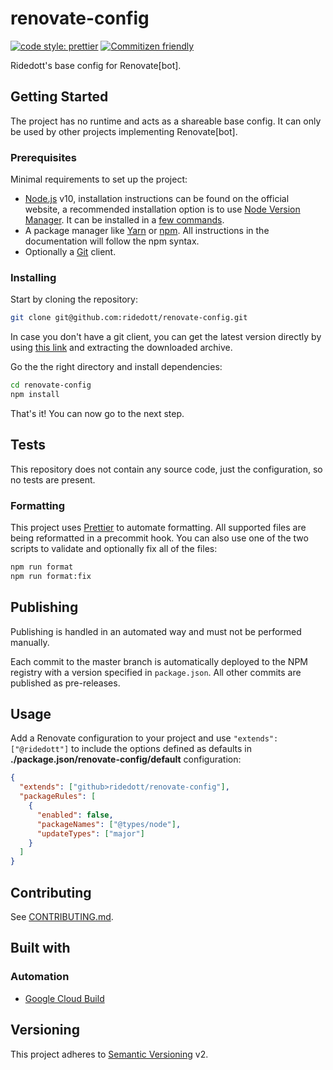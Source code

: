 # renovate-config

[![code style: prettier](https://img.shields.io/badge/code_style-prettier-ff69b4.svg)](https://github.com/prettier/prettier)
[![Commitizen friendly](https://img.shields.io/badge/commitizen-friendly-brightgreen.svg)](http://commitizen.github.io/cz-cli/)

Ridedott's base config for Renovate[bot].

## Getting Started

The project has no runtime and acts as a shareable base config. It can only be
used by other projects implementing Renovate[bot].

### Prerequisites

Minimal requirements to set up the project:

- [Node.js](https://nodejs.org/en) v10, installation instructions can be found
  on the official website, a recommended installation option is to use
  [Node Version Manager](https://github.com/creationix/nvm#readme). It can be
  installed in a
  [few commands](https://nodejs.org/en/download/package-manager/#nvm).
- A package manager like [Yarn](https://yarnpkg.com) or
  [npm](https://www.npmjs.com). All instructions in the documentation will
  follow the npm syntax.
- Optionally a [Git](https://git-scm.com) client.

### Installing

Start by cloning the repository:

```bash
git clone git@github.com:ridedott/renovate-config.git
```

In case you don't have a git client, you can get the latest version directly by
using
[this link](https://github.com/ridedott/renovate-config/archive/master.zip) and
extracting the downloaded archive.

Go the the right directory and install dependencies:

```bash
cd renovate-config
npm install
```

That's it! You can now go to the next step.

## Tests

This repository does not contain any source code, just the configuration, so no
tests are present.

### Formatting

This project uses [Prettier](https://prettier.io) to automate formatting. All
supported files are being reformatted in a precommit hook. You can also use one
of the two scripts to validate and optionally fix all of the files:

```bash
npm run format
npm run format:fix
```

## Publishing

Publishing is handled in an automated way and must not be performed manually.

Each commit to the master branch is automatically deployed to the NPM registry
with a version specified in `package.json`. All other commits are published as
pre-releases.

## Usage

Add a Renovate configuration to your project and use `"extends": ["@ridedott"]`
to include the options defined as defaults in
**./package.json/renovate-config/default** configuration:

```json
{
  "extends": ["github>ridedott/renovate-config"],
  "packageRules": [
    {
      "enabled": false,
      "packageNames": ["@types/node"],
      "updateTypes": ["major"]
    }
  ]
}
```

## Contributing

See [CONTRIBUTING.md](./CONTRIBUTING.md).

## Built with

### Automation

- [Google Cloud Build](https://cloud.google.com/cloud-build/)

## Versioning

This project adheres to [Semantic Versioning](http://semver.org) v2.
